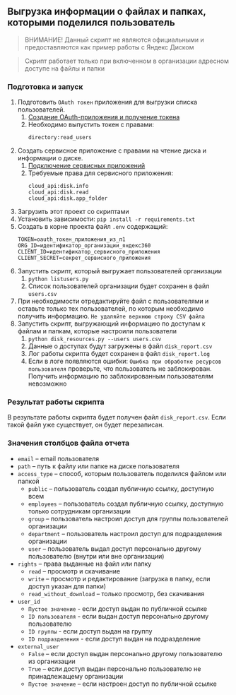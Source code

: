 
## Выгрузка информации о файлах и папках, которыми поделился пользователь

> ВНИМАНИЕ! Данный скрипт не являются официальными и предоставляются как пример работы с Яндекс Диском

> Скрипт работает только при включенном в организации адресном доступе на файлы и папки

### Подготовка и запуск

1.	Подготовить `OAuth токен` приложения для выгрузки списка пользователей.
    1. [Создание OAuth-приложения и получение токена](https://yandex.ru/dev/api360/doc/ru/access)
    2.	Необходимо выпустить токен с правами:
        ```
        directory:read_users
        ```
2.	Создать сервисное приложение с правами на чтение диска и информации о диске.
    1.	[Подключение сервисных приложений](https://yandex.ru/support/yandex-360/business/admin/ru/security-service-applications)
    2.	Требуемые права для сервисного приложения:
        ```
        cloud_api:disk.info
        cloud_api:disk.read
        cloud_api:disk.app_folder
        ```
3.	Загрузить этот проект со скриптами
4.	Установить зависимости: `pip install -r requirements.txt`
5.	Создать в корне проекта файл `.env` содержащий:
    ```
    TOKEN=oauth_токен_приложения_из_п1
    ORG_ID=идентификатор_организации_яндекс360
    CLIENT_ID=идентификатор_сервисного_приложения
    CLIENT_SECRET=секрет_сервисного_приложения
    ```
6.	Запустить скрипт, который выгружает пользователей организации
    1.	`python listusers.py`
    2.	Список пользователей организации будет сохранен в файл `users.csv`
7.	При необходимости отредактируйте файл с пользователями и оставьте только тех пользователей, по которым необходимо получить информацию. `Не удаляйте верхнюю строку CSV файла`
8.	Запустить скрипт, выгружающий информацию по доступам к файлам и папкам, которые настроили пользователи
    1.	`python disk_resources.py --users users.csv`
    2.	Данные о доступах будут загружены в файл `disk_report.csv`
    3.	Лог работы скрипта будет сохранен в файл `disk_report.log`
    4.	Если в логе появляются ошибки: `Ошибка при обработке ресурсов пользователя` проверьте, что пользователь не заблокирован. Получить информацию по заблокированным пользователям невозможно

### Результат работы скрипта

В результате работы скрипта будет получен файл `disk_report.csv`. Если такой файл уже существует, он будет перезаписан.

### Значения столбцов файла отчета

- `email` – email пользователя
- `path` – путь к файлу или папке на диске пользователя
- `access_type` – способ, которым пользователь поделился файлом или папкой
    - `public` – пользователь создал публичную ссылку, доступную всем
    - `employees` – пользователь создал публичную ссылку, доступную только сотрудникам организации
    - `group` – пользователь настроил доступ для группы пользователей организации
    - `department` – пользователь настроил доступ для подразделения организации
    - `user` – пользователь выдал доступ персонально другому пользователю (внутри или вне организации)
- `rights` – права выданные на файл или папку
    - `read` – просмотр и скачивание
    - `write` – просмотр и редактирование (загрузка в папку, если доступ указан для папки)
    - `read_without_download` – только просмотр, без скачивания
- `user_id`
    - `Пустое значение` - если доступ выдан по публичной ссылке
    - `ID пользователя` - если выдан доступ персонально другому пользователю
    - `ID группы` - если доступ выдан на группу
	- `ID подразделения` - если доступ выдан на подразделение
- `external_user`
    - `False` – если доступ выдан персонально другому пользователю из организации
    - `True` – если доступ выдан персонально пользователю не принадлежащему организации
    - `Пустое значение` – если настроен доступ по публичной ссылке



